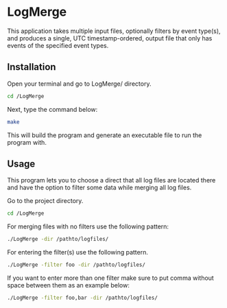 # LogMerge

This application takes multiple input files, optionally filters by event type(s), and produces a single, UTC timestamp-ordered, output file that only has events of the specified event types. 

## Installation

Open your terminal and go to LogMerge/ directory.

```bash
cd /LogMerge
```
Next, type the command below:

```bash
make
```
This will build the program and generate an executable file to run the program with.


## Usage

This program lets you to choose a direct that all log files are located there and have the option to filter some data while merging all log files.

Go to the project directory.

```bash
cd /LogMerge
```

For merging files with no filters use the following pattern:

```bash
./LogMerge -dir /pathto/logfiles/
```

For entering the filter(s) use the following pattern.


```bash
./LogMerge -filter foo -dir /pathto/logfiles/
```

If you want to enter more than one filter make sure to put comma without space between them as an example below:

```bash
./LogMerge -filter foo,bar -dir /pathto/logfiles/
```


